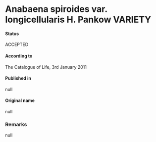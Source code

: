 # Anabaena spiroides var. longicellularis H. Pankow VARIETY

#### Status
ACCEPTED

#### According to
The Catalogue of Life, 3rd January 2011

#### Published in
null

#### Original name
null

### Remarks
null